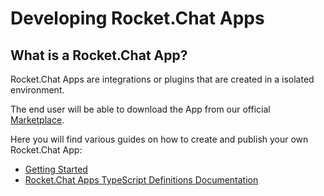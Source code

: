 # Developing Rocket.Chat Apps

## What is a Rocket.Chat App?

Rocket.Chat Apps are integrations or plugins that are created in a isolated environment.

The end user will be able to download the App from our official [Marketplace](https://rocket.chat/marketplace).

Here you will find various guides on how to create and publish your own Rocket.Chat App:

- [Getting Started](getting-started/)
- [Rocket.Chat Apps TypeScript Definitions Documentation](https://rocketchat.github.io/Rocket.Chat.Apps-engine/)